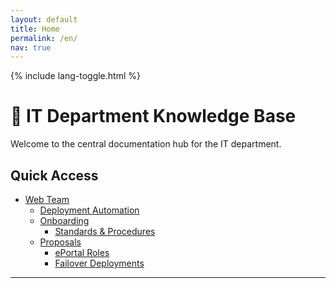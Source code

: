 ```yaml
---
layout: default
title: Home
permalink: /en/
nav: true
---
```


{% include lang-toggle.html %}

# 🧠 IT Department Knowledge Base

Welcome to the central documentation hub for the IT department.

## Quick Access
- [Web Team](./web/)
  - [Deployment Automation](./web/deployment-automation/)
  - [Onboarding](./web/onboarding/)
    - [Standards & Procedures](./web/onboarding/standards-and-procedures)
  - [Proposals](./web/proposals/)
    - [ePortal Roles](./web/proposals/ePortal-roles/)
    - [Failover Deployments](./web/proposals/failover-deployments/)

---

